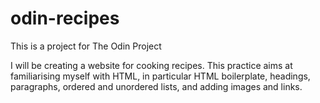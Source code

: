 # odin-recipes

This is a project for The Odin Project


I will be creating a website for cooking recipes. This practice aims at familiarising myself with HTML, in particular HTML boilerplate, headings, paragraphs, ordered and unordered lists, and adding images and links. 
